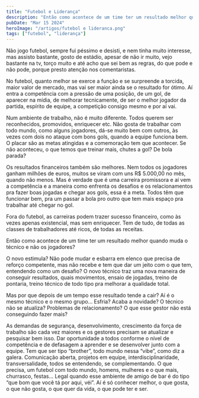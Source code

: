 ```yaml
---
title: "Futebol e Liderança"
description: "Então como acontece de um time ter um resultado melhor quando muda o técnico e não os jogadores?"
pubDate: "Mar 15 2024"
heroImage: "/artigos/futebol e lideranca.png"
tags: ["futebol", "liderança"]
---
```

Não jogo futebol, sempre fui péssimo e desisti, e nem tinha muito interesse, mas assisto bastante, gosto de estádio, apesar de não ir muito, vejo bastante na tv, torço muito e até acho que sei bem as regras, do que pode e não pode, porque presto atenção nos comentaristas.

No futebol, quanto melhor se exerce a função e se surpreende a torcida, maior valor de mercado, mas vai ser maior ainda se o resultado for ótimo. Aí entra a competência com a pressão de uma posição, de um gol, de aparecer na mídia, de melhorar tecnicamente, de ser o melhor jogador da partida, espírito de equipe, a competição consigo mesmo e por aí vai.

Num ambiente de trabalho, não é muito diferente. Todos querem ser reconhecidos, promovidos, enriquecer etc. Não gosta de trabalhar com todo mundo, como alguns jogadores, dá-se muito bem com outros, às vezes com dois no ataque com bons gols, quando a equipe funciona bem. O placar são as metas atingidas e a comemoração tem que acontecer. Se não aconteceu, o que temos que treinar mais, chutes a gol? De bola parada?

Os resultados financeiros também são melhores. Nem todos os jogadores ganham milhões de euros, muitos se viram com uns R$ 5.000,00 no mês, quando não menos.  Mas é verdade que é uma carreira promissora e aí vem a competência e a maneira como enfrenta os desafios e os relacionamentos pra fazer boas jogadas e chegar aos gols, essa é a meta. Todos têm que funcionar bem, pra um passar a bola pro outro que tem mais espaço pra trabalhar até chegar no gol.

Fora do futebol, as carreiras podem trazer sucesso financeiro, como às vezes apenas existencial, mas sem enriquecer. Tem de tudo, de todas as classes de trabalhadores até ricos, de todas as receitas.

Então como acontece de um time ter um resultado melhor quando muda o técnico e não os jogadores?

O novo estimula? Não pode mudar e esbarra em elenco que precisa de reforço competente, mas não recebe e tem que dar um jeito com o que tem, entendendo como um desafio? O novo técnico traz uma nova maneira de conseguir resultados, quais movimentos, ensaio de jogadas, treino de pontaria, treino técnico de todo tipo pra melhorar a qualidade total.

Mas por que depois de um tempo esse resultado tende a cair? Aí é o mesmo técnico e o mesmo grupo... Esfria? Acaba a novidade? O técnico não se atualiza? Problemas de relacionamento? O que esse gestor não está conseguindo fazer mais?

As demandas de segurança, desenvolvimento, crescimento da força de trabalho são cada vez maiores e os gestores precisam se atualizar e pesquisar bem isso. Dar oportunidade a todos conforme o nível de competência e de defasagem a aprender e se desenvolver junto com a equipe. Tem que ser tipo “brother”, todo mundo nessa “vibe”, como diz a galera. Comunicação aberta, projetos em equipe, interdisciplinaridade, transversalidade, todos se entendendo, se complementando. O que precisa, um futebol com todo mundo, homens, mulheres e o que mais, churrasco, festas... Legal quando esse ambiente de amigo de bar é do tipo “que bom que você tá por aqui, véi”. Aí é só conhecer melhor, o que gosta, o que não gosta, o que quer da vida, o que pode ter e ser.